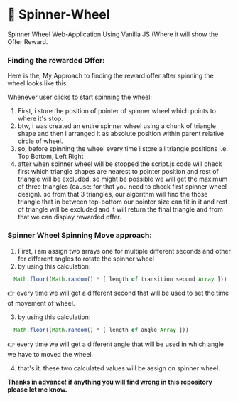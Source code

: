 # 🎡 Spinner-Wheel
Spinner Wheel Web-Application Using Vanilla JS (Where it will show the Offer Reward.

### Finding the rewarded Offer:

Here is the, My Approach to finding the reward offer after spinning the wheel looks like this:

Whenever user clicks to start spinning the wheel:
1. First, i store the position of pointer of spinner wheel which points to where it's stop.
2. btw, i was created an entire spinner wheel using a chunk of triangle shape and then i arranged it as absolute position within parent relative circle of wheel.
3. so, before spinning the wheel every time i store all triangle positions i.e. Top Bottom, Left Right
4. after when spinner wheel will be stopped the script.js code will check first which triangle shapes are nearest to pointer position and rest of triangle will be excluded. so might be possible we will get the maximum of three triangles (cause: for that you need to check first spinner wheel design). so from that 3 triangles, our algorithm will find the those triangle that in between top-bottom our pointer size can fit in it and rest of triangle will be excluded and it will return the final triangle and from that we can display rewarded offer.  


### Spinner Wheel Spinning Move approach:

1. First, i am assign two arrays one for multiple different seconds and other for different angles to rotate the spinner wheel
2. by using this calculation: 
```javascript 
  Math.floor((Math.random() * [ length of transition second Array ]))
``` 
:point_right:	 every time we will get a different second that will be used to set the time of movement of wheel.

3. by using this calculation: 
```javascript
  Math.floor((Math.random() * [ length of angle Array ]))
``` 
:point_right:	 every time we will get a different angle that will be used in which angle we have to moved the wheel.

4. that's it. these two calculated values will be assign on spinner wheel.

**Thanks in advance! if anything you will find wrong in this repository please let me know.**
